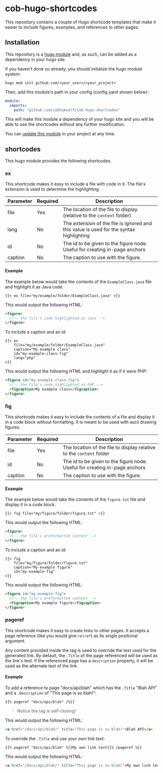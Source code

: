 # cob-hugo-shortcodes

This repository contains a couple of Hugo shortcode templates that make it easier to include
figures, examples, and references to other pages.

## Installation

This repository is a [hugo module](https://gohugo.io/categories/hugo-modules) and, as such, can be
added as a dependency in your hugo site.

If you haven't done so already, you should initialize the hugo module system:

```
hugo mod init github.com/<your_user>/<your_project>
```

Then, add this module's path in your config (config.yaml shown below):

```yaml
module:
  imports:
    path: "github.com/cobhimself/cob-hugo-shortcodes"
```

This will make this module a dependency of your hugo site and you will be able to use the shortcodes
without any further modification.

You can [update this module](https://gohugo.io/hugo-modules/use-modules/#update-modules) in your
project at any time.

## shortcodes

This hugo module provides the following shortcodes.

### ex

This shortcode makes it easy to include a file with code in it. The file's extension is used to
determine the highlighting.

| Parameter | Required | Description |
|-----------|----------|-------------|
| file      | Yes      | The location of the file to display (relative to the `content` folder)            |
| lang      | No       | The extension of the file is ignored and this value is used for the syntax highlighting |
| id        | No       | The id to be given to the figure node. Useful for creating in-page anchors |
| caption   | No       | The caption to use with the figure. |

#### Example

The example below would take the contents of the `ExampleClass.java` file and highlight it as Java
code.

```
{{< ex file="my/example/folder/ExampleClass.java" >}}
```

This would output the following HTML:

```html
<figure>
  <!-- the file's code highlighted as Java -->
</figure>
```

To include a caption and an id:

```
{{< ex
    file="my/example/folder/ExampleClass.java"
    caption="My example class"
    id="my-example-class-fig"
    lang="php"
>}}
```

This would output the following HTML and highlight it as if it were PHP:

```html
<figure id="my-example-class-fig">
  <!-- the file's code highlighted as PHP -->
  <figcaption>My example class</figcaption>
</figure>
```

### fig

This shortcode makes it easy to include the contents of a file and display it in a code block
without formatting. It is meant to be used with ascii drawing figures.

| Parameter | Required | Description |
|-----------|----------|-------------|
| file      | Yes      | The location of the file to display relative to the `content` folder            |
| id        | No       | The id to be given to the figure node. Useful for creating in-page anchors |
| caption   | No       | The caption to use with the figure. |

#### Example

The example below would take the contents of the `figure.txt` file and display it in a code block.

```text
{{< fig file="my/figure/folder/figure.txt" >}}
```

This would output the following HTML:

```html
<figure>
  <!-- the file's preformatted content -->
</figure>
```

To include a caption and an id:

```
{{< fig
    file="my/figure/folder/figure.txt"
    caption="My example figure"
    id="my-example-fig"
>}}
```

This would output the following HTML:

```html
<figure id="my-example-fig">
  <!-- the file's preformatted content -->
  <figcaption>My example figure</figcaption>
</figure>
```

### pageref

This shortcode makes it easy to create links to other pages. It accepts a page reference (like you
would give `relref`) as its single positional argument.

Any content provided inside the tag is used to override the text used for the generated link. By
default, the `.Title` of the page referenced will be used as the link's text. If the referenced
page has a `description` property, it will be used as the alternate text of the link.

#### Example

To add a reference to page "docs/api/blah" which has the `.Title` "Blah API" and a `.Description` of
"This page is so blah!":

```
{{% pageref "docs/api/blah" /%}}
```

> Notice the tag is self-closing!

This would output the following HTML:

```html
<a href="/docs/api/blah/" title="This page is so blah!">Blah API</a>
```

To override the `.Title` and use your own link text:

```
{{% pageref "docs/api/blah" %}}My own link text{{% /pageref %}}
```

This would output the following HTML:

```html
<a href="/docs/api/blah/" title="This page is so blah!">My own link text</a>
```